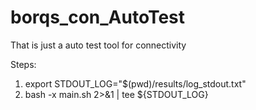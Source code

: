 borqs_con_AutoTest
==================

That is just a auto test tool for connectivity

Steps:
1. export STDOUT_LOG="$(pwd)/results/log_stdout.txt"
2. bash -x main.sh 2>&1 | tee ${STDOUT_LOG}

